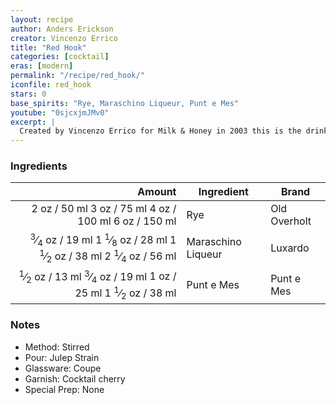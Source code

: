 ```yaml
---
layout: recipe
author: Anders Erickson
creator: Vincenzo Errico
title: "Red Hook"
categories: [cocktail]
eras: [modern]
permalink: "/recipe/red_hook/"
iconfile: red_hook
stars: 0
base_spirits: "Rye, Maraschino Liqueur, Punt e Mes"
youtube: "0sjcxjmJMv0"
excerpt: |
  Created by Vincenzo Errico for Milk & Honey in 2003 this is the drink which launched a whole category of Manhattan variations. This drink was created when Errico discovered the Brooklyn, a Manhattan variation which uses Amer Picon,  a french digestif no longer available in the US. Errico was an Italian which Sasha Petraske brought back from London and convinced to come to New York and work at the bar for a few years. Errico wanted to showcase the long neglected (at the time) Punt e Mes which is an italian Vermouth which has a distinct flavor profile in that it has a bitter finish. It is somewhere in between a vermouth and an amaro, but is wine based. Errico expertly paired the bitter of the vermouth with the sweet dryness of the maraschino liqueur and the dryness of the rye whiskey, which also a tad sweet from the corn in it’s mash bill. The result, a perfectly balanced Manhattan variation. Joseph Schwartz was the guy who suggested the name Red Hook because it was drink that was somewhere in between a Manhattan and a Brooklyn. Brilliant!
---
```


### Ingredients

|  Amount | Ingredient         | Brand        |
| ------: | ------------------ | ------------ |
|    <span class="onex active">2 oz  / 50 ml</span> <span class="onehalfx">3 oz  / 75 ml</span> <span class="twox">4 oz  / 100 ml</span> <span class="threex">6 oz  / 150 ml</span>| Rye                | Old Overholt |
| <span class="onex active"> <sup>3</sup>&frasl;<sub>4</sub> oz  / 19 ml</span> <span class="onehalfx">1 <sup>1</sup>&frasl;<sub>8</sub> oz  / 28 ml</span> <span class="twox">1 <sup>1</sup>&frasl;<sub>2</sub> oz  / 38 ml</span> <span class="threex">2 <sup>1</sup>&frasl;<sub>4</sub> oz  / 56 ml</span>| Maraschino Liqueur | Luxardo      |
|  <span class="onex active"> <sup>1</sup>&frasl;<sub>2</sub> oz  / 13 ml</span> <span class="onehalfx"> <sup>3</sup>&frasl;<sub>4</sub> oz  / 19 ml</span> <span class="twox">1 oz  / 25 ml</span> <span class="threex">1 <sup>1</sup>&frasl;<sub>2</sub> oz  / 38 ml</span>| Punt e Mes         | Punt e Mes   |

### Notes

- Method: Stirred
- Pour: Julep Strain
- Glassware: Coupe
- Garnish: Cocktail cherry
- Special Prep: None

    
<script type="application/ld+json">
{
  "@context": "https://schema.org",
  "@type": "Recipe",
  "author": {
    "@type": "Person",
    "name": "{{ page.author }}"
    },
  "image": "{%- for page in page.categories limit: 1 %}{% assign cat = site.data.categories | where: "slug", page | first %}{{ site.url }}{{ site.baseurl}}/assets/images/category_{{cat.slug}}.svg{% endfor -%}",
  "description": "{{ page.excerpt | strip_html | replace: '"', "'" }}",
  "recipeIngredient": [
  " 2 oz Rye ",
  "0.75 oz Maraschino Liqueur",
  " 0.5 oz Punt e Mes"
    ],
  "name": "{{ page.title }}",
  "recipeInstructions": [
    {
      "@type": "HowToStep",
      "text": "- Method: Stirred"
    },
    {
      "@type": "HowToStep",
      "text": "- Pour: Julep Strain"
    },
    {
      "@type": "HowToStep",
      "text": "- Glassware: Coupe"
    },
    {
      "@type": "HowToStep",
      "text": "- Garnish: Cocktail cherry"
    },
    {
      "@type": "HowToStep",
      "text": "- Special Prep: None"
    }
    ],
  "recipeYield": "1 cocktail",
  "recipeCategory": "cocktail",
  {% if page.stars and site.data.ratings[page.iconfile].ratings -%}"aggregateRating": {
   "@type": "AggregateRating",
   "ratingValue": "{%- include stars_metadata.html %}",
   "bestRating": "5",
   "reviewCount": "2"}{%- endif %}
  "recipeCuisine": "global",
  "prepTime": "PT20M",
  "cookTime": "PT15S",
  "keywords": "{{ page.title }}, cocktail, {{ page.eras }}, {%- include category_metadata.html -%}, {%- include spirits_metadata.html -%}"
}
</script>

    